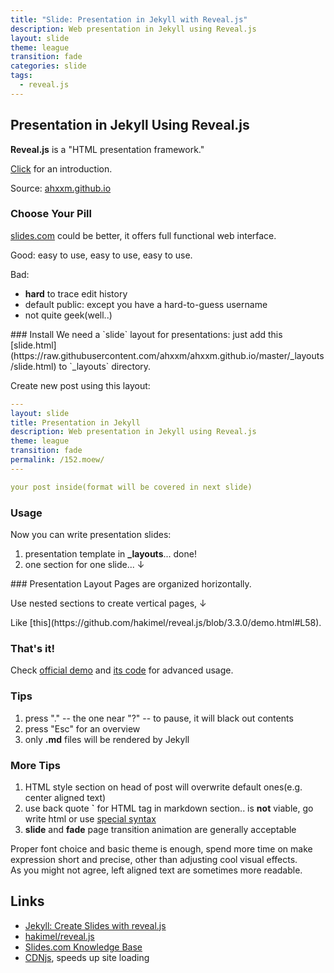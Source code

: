 ```yaml
---
title: "Slide: Presentation in Jekyll with Reveal.js"
description: Web presentation in Jekyll using Reveal.js
layout: slide
theme: league
transition: fade
categories: slide
tags:
  - reveal.js
---
```

<!-- markdownlint-disable MD033 -->

<section data-markdown>

## Presentation in Jekyll Using Reveal.js

**Reveal.js** is a "HTML presentation framework."

[Click](http://lab.hakim.se/reveal-js) for an introduction.

Source: [ahxxm.github.io](https://github.com/ahxxm/ahxxm.github.io/blob/master/_posts/2016-09-06-slide-en.md)

</section>

<section data-markdown>

### Choose Your Pill

[slides.com](https://slides.com) could be better, it offers full functional web interface.

Good: easy to use, easy to use, easy to use.

Bad:

- **hard** to trace edit history
- default public: except you have a hard-to-guess username
- not quite geek(well..)

</section>

<section data-markdown>
### Install
We need a `slide` layout for presentations: just add this [slide.html](https://raw.githubusercontent.com/ahxxm/ahxxm.github.io/master/_layouts/slide.html) to `_layouts` directory.

Create new post using this layout:

```yaml
---
layout: slide
title: Presentation in Jekyll
description: Web presentation in Jekyll using Reveal.js
theme: league
transition: fade
permalink: /152.moew/
---

your post inside(format will be covered in next slide)
```

</section>

<section>

<section>

<h3>Usage</h3>
<p>Now you can write presentation slides:</p>
<ol class="leftol">
<li>presentation template in <b>_layouts</b>... done!</li>
<li>one section for one slide... ↓</li>
</ol>
</section>

<section data-markdown>
<script type="text/template">

### Markdown Section

Specify `data-markdown` attribute and write Markdown.

```html
<section data-markdown>
### Markdown Section
Specify `data-markdown` attribute and write Markdown.
</section>
```

</script>
</section>

<section data-markdown>
<script type="text/template">

### HTML Section

[Here](https://github.com/hakimel/reveal.js/blob/3.3.0/demo.html#L43") line 43-49 shows a HTML section.

```html
<section>
<p><a href="https://github.com/hakimel/reveal.js/blob/3.3.0/demo.html#L43">Here</a> line 43-49 shows a HTML section.</p>
</section>
```

</script>
</section>
</section>

<section>
  <section data-markdown>
### Presentation Layout
Pages are organized horizontally.

Use nested sections to create vertical pages, ↓
  </section>

  <section data-markdown>
Like [this](https://github.com/hakimel/reveal.js/blob/3.3.0/demo.html#L58).
  </section>
</section>

<section>
<h3>That's it!</h3>
<p>Check <a href="http://lab.hakim.se/reveal-js/">official demo</a> and <a href="https://github.com/hakimel/reveal.js/blob/3.3.0/demo.html">its code</a> for advanced usage.</p>
</section>

<section>
<h3>Tips</h3>
<ol>
<li>press "." -- the one near "?" -- to pause, it will black out contents</li>
<li>press "Esc" for an overview</li>
<li>only <b>.md</b> files will be rendered by Jekyll</li>
</ol>
</section>

<section>
<h3>More Tips</h3>
<ol>
<li>HTML style section on head of post will overwrite default ones(e.g. center aligned text)</li>
<li>use back quote <b>`</b> for HTML tag in markdown section.. is <b>not</b> viable, go write html or use <a href="https://github.com/hakimel/reveal.js/blob/3.3.0/demo.html#L107">special syntax</a></li>
<li><b>slide</b> and <b>fade</b> page transition animation are generally acceptable</li>
</ol>

<aside class="notes">Proper font choice and basic theme is enough, spend more time on make expression short and precise, other than adjusting cool visual effects.</aside>
<aside class="notes">As you might not agree, left aligned text are sometimes more readable.</aside>
</section>

<section data-markdown>

## Links

- [Jekyll: Create Slides with reveal.js](http://luugiathuy.com/2015/04/jekyll-create-slides-with-revealjs/)
- [hakimel/reveal.js](https://github.com/hakimel/reveal.js/)
- [Slides.com Knowledge Base](http://help.slides.com/knowledgebase)
- [CDNjs](https://cdnjs.com/libraries/reveal.js), speeds up site loading

</section>
